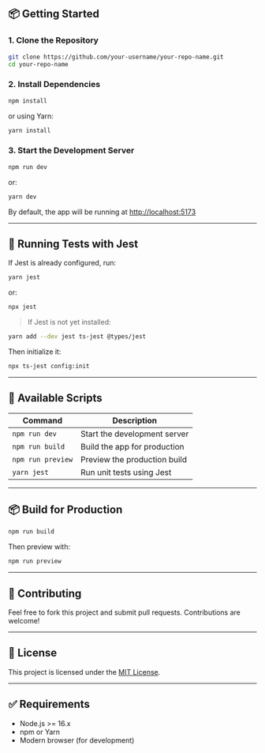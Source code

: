 ## 📦 Getting Started

### 1. Clone the Repository

```bash
git clone https://github.com/your-username/your-repo-name.git
cd your-repo-name
```

### 2. Install Dependencies

```bash
npm install
```

or using Yarn:

```bash
yarn install
```

### 3. Start the Development Server

```bash
npm run dev
```

or:

```bash
yarn dev
```

By default, the app will be running at [http://localhost:5173](http://localhost:5173)

---

## 🧪 Running Tests with Jest

If Jest is already configured, run:

```bash
yarn jest
```

or:

```bash
npx jest
```

> If Jest is not yet installed:

```bash
yarn add --dev jest ts-jest @types/jest
```

Then initialize it:

```bash
npx ts-jest config:init
```

---

## 📜 Available Scripts

| Command           | Description                  |
| ----------------- | ---------------------------- |
| `npm run dev`     | Start the development server |
| `npm run build`   | Build the app for production |
| `npm run preview` | Preview the production build |
| `yarn jest`       | Run unit tests using Jest    |

---

## 📦 Build for Production

```bash
npm run build
```

Then preview with:

```bash
npm run preview
```

---

## 🙌 Contributing

Feel free to fork this project and submit pull requests. Contributions are welcome!

---

## 🪪 License

This project is licensed under the [MIT License](LICENSE).

---

## ✅ Requirements

- Node.js >= 16.x
- npm or Yarn
- Modern browser (for development)

